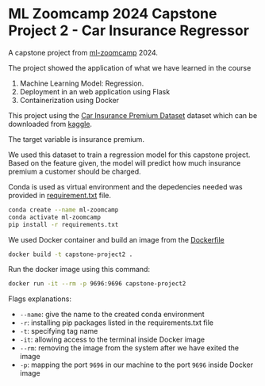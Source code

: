 # ML Zoomcamp 2024 Capstone Project 2 - Car Insurance Regressor

A capstone project from [ml-zoomcamp](!http://mlzoomcamp.com/) 2024. 

The project showed the application of what we have learned in the course
1. Machine Learning Model: Regression. 
2. Deployment in an web application using Flask
3. Containerization using Docker


This project using the [Car Insurance Premium Dataset](!https://www.kaggle.com/datasets/govindaramsriram/car-insurance-premium-dataset) dataset which can be downloaded from [kaggle](!https://www.kaggle.com/datasets/govindaramsriram/car-insurance-premium-dataset).

The target variable is insurance premium.

We used this dataset to train a regression model for this capstone project. Based on the feature given, the model will predict how much insurance premium a customer should be charged.

Conda is used as virtual environment and the depedencies needed was provided in [requirement.txt](requirements.txt) file.
```bash
conda create --name ml-zoomcamp
conda activate ml-zoomcamp
pip install -r requirements.txt
```

We used Docker container and build an image from the [Dockerfile](Dockerfile)
```bash
docker build -t capstone-project2 .
```

Run the docker image using this command:
```bash
docker run -it --rm -p 9696:9696 capstone-project2
```

Flags explanations:
* `--name`: give the name to the created conda environment
* `-r`: installing pip packages listed in the requirements.txt file
* `-t`: specifying tag name
* `-it`: allowing access to the terminal inside Docker image
* `--rm`: removing the image from the system after we have exited the image
* `-p`: mapping the port `9696` in our machine to the port `9696` inside Docker image  

